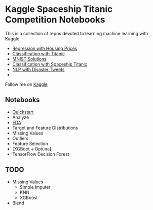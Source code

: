 # Kaggle Spaceship Titanic Competition Notebooks 

This is a collection of repos devoted to learning machine learning with Kaggle.  

- [Regression with Housing Prices](https://github.com/melling/ml-regression)
- [Classification with Titanic](https://github.com/melling/ml-kaggle-titanic)
- [MNIST Solutions](https://github.com/melling/ml-mnist-kaggle-digit-recognizer)
- [Classification with Spaceship Titanic](https://github.com/melling/ml-kaggle-spaceship-titanic)
- [NLP with Disaster Tweets](https://github.com/melling/ml-nlp-kaggle-disaster-tweets)
- 

Follow me on [Kaggle](https://www.kaggle.com/mmellinger66/)

## Notebooks

- [Quickstart](spaceship-titanic-quickstart.ipynb)
- Analyze
- [EDA](spaceship-titanic-eda.ipynb)
- Target and Feature Distributions
- Missing Values
- Outliers
- Feature Selection
- [XGBoot + Optuna]
- TensorFlow Decision Forest

## TODO

- Missing Values
  - Simple Imputer
  - KNN
  - XGBoost
 - Blend
 
